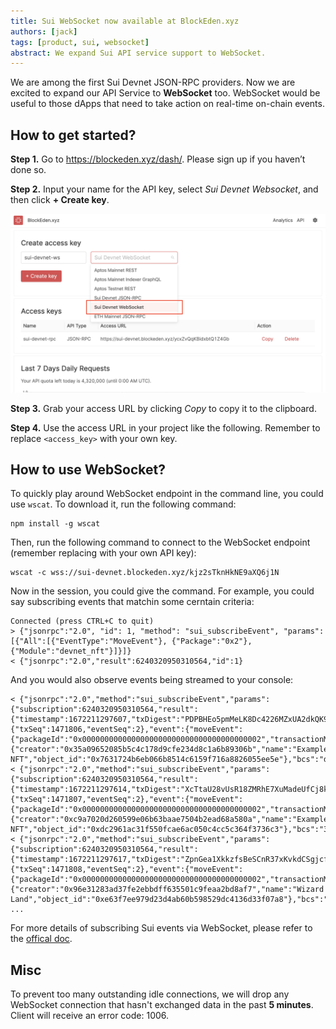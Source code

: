 ```yaml
---
title: Sui WebSocket now available at BlockEden.xyz
authors: [jack]
tags: [product, sui, websocket]
abstract: We expand Sui API service support to WebSocket.
---
```


We are among the first Sui Devnet JSON-RPC providers. Now we are excited to expand our API Service to **WebSocket** too. WebSocket  would be useful to those dApps that need to take action on real-time on-chain events.

## How to get started?

**Step 1.** Go to https://blockeden.xyz/dash/. Please sign up if you haven’t
done so.

**Step 2.** Input your name for the API key, select *Sui Devnet Websocket*, and
then click **+ Create key**.

![create sui ws key](./create-sui-ws-key.png)

**Step 3.** Grab your access URL by clicking *Copy* to copy it to the clipboard.

**Step 4.** Use the access URL in your project like the following. Remember to
replace `<access_key>` with your own key.

## How to use WebSocket?

To quickly play around WebSocket endpoint in the command line, you could use
`wscat`. To download it, run the following command:

```
npm install -g wscat
```

Then, run the following command to connect to the WebSocket endpoint (remember
replacing with your own API key):

```
wscat -c wss://sui-devnet.blockeden.xyz/kjz2sTknHkNE9aXQ6j1N
```

Now in the session, you could give the command. For example, you could say
subscribing events that matchin some cerntain criteria:

```
Connected (press CTRL+C to quit)
> {"jsonrpc":"2.0", "id": 1, "method": "sui_subscribeEvent", "params": [{"All":[{"EventType":"MoveEvent"}, {"Package":"0x2"}, {"Module":"devnet_nft"}]}]}
< {"jsonrpc":"2.0","result":6240320950310564,"id":1}
```

And you would also observe events being streamed to your console:

```
< {"jsonrpc":"2.0","method":"sui_subscribeEvent","params":{"subscription":6240320950310564,"result":{"timestamp":1672211297607,"txDigest":"PDPBHEo5pmMeLK8Dc4226MZxUA2dkQK91W2ECHFgN1a","id":{"txSeq":1471806,"eventSeq":2},"event":{"moveEvent":{"packageId":"0x0000000000000000000000000000000000000002","transactionModule":"devnet_nft","sender":"0x35a09652085b5c4c178d9cfe234d8c1a6b89306b","type":"0x2::devnet_nft::MintNFTEvent","fields":{"creator":"0x35a09652085b5c4c178d9cfe234d8c1a6b89306b","name":"Example NFT","object_id":"0x7631724b6eb066b8514c6159f716a8826055ee5e"},"bcs":"djFyS26wZrhRTGFZ9xaogmBV7l41oJZSCFtcTBeNnP4jTYwaa4kwawtFeGFtcGxlIE5GVA=="}}}}}
< {"jsonrpc":"2.0","method":"sui_subscribeEvent","params":{"subscription":6240320950310564,"result":{"timestamp":1672211297614,"txDigest":"XcTtaU28vUsR18ZMRhE7XuMadeUfCj8kTZfHD1Xs8H7","id":{"txSeq":1471807,"eventSeq":2},"event":{"moveEvent":{"packageId":"0x0000000000000000000000000000000000000002","transactionModule":"devnet_nft","sender":"0xc9a7020d260599e06b63baae7504b2ead68a580a","type":"0x2::devnet_nft::MintNFTEvent","fields":{"creator":"0xc9a7020d260599e06b63baae7504b2ead68a580a","name":"Example NFT","object_id":"0xdc2961ac31f550fcae6ac050c4cc5c364f3736c3"},"bcs":"3ClhrDH1UPyuasBQxMxcNk83NsPJpwINJgWZ4Gtjuq51BLLq1opYCgtFeGFtcGxlIE5GVA=="}}}}}
< {"jsonrpc":"2.0","method":"sui_subscribeEvent","params":{"subscription":6240320950310564,"result":{"timestamp":1672211297617,"txDigest":"ZpnGea1XkkzfsBeSCnR37xKvkdCSgjcfp81owD6QS4i","id":{"txSeq":1471808,"eventSeq":2},"event":{"moveEvent":{"packageId":"0x0000000000000000000000000000000000000002","transactionModule":"devnet_nft","sender":"0x96e31283ad37fe2ebbdff635501c9feaa2bd8af7","type":"0x2::devnet_nft::MintNFTEvent","fields":{"creator":"0x96e31283ad37fe2ebbdff635501c9feaa2bd8af7","name":"Wizard Land","object_id":"0xe63f7ee979d23d4ab60b598529dc4136d33f07a8"},"bcs":"5j9+6XnSPUq2C1mFKdxBNtM/B6iW4xKDrTf+Lrvf9jVQHJ/qor2K9wtXaXphcmQgTGFuZA=="}}}}}
...
```

For more details of subscribing Sui events via WebSocket, please refer to the [offical
doc](https://docs.sui.io/build/event_api#subscribe-to-sui-events).

## Misc

To prevent too many outstanding idle connections, we will drop any WebSocket connection
that hasn't exchanged data in the past **5 minutes**. Client will receive an error code:
1006.
